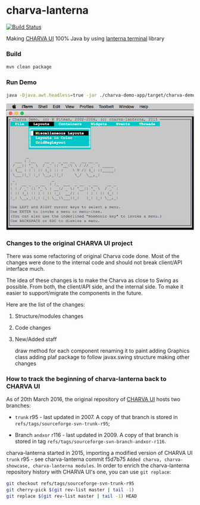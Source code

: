 charva-lanterna
===============
[![Build Status](https://travis-ci.org/viktor-podzigun/charva-lanterna.svg?branch=master)](https://travis-ci.org/viktor-podzigun/charva-lanterna)

Making [CHARVA UI](http://sourceforge.net/projects/charva/) 100% Java by using [lanterna terminal](https://github.com/mabe02/lanterna) library

### Build
```bash
mvn clean package
```

### Run Demo 
```bash
java -Djava.awt.headless=true -jar ./charva-demo-app/target/charva-demo.jar
```
![](charva-demo-app/doc/screenshot.png)

### Changes to the original CHARVA UI project

There was some refactoring of original Charva code done. Most of the changes were done to the
internal code and should not break client/API interface much.

The idea of these changes is to make the Charva as close to Swing as possible. From both,
the client/API side, and the internal side. To make it easier to support/migrate the components
in the future.

Here are the list of the changes:

1. Structure/modules changes

2. Code changes

3. New/Added staff

    draw method for each component
    renaming it to paint
    adding Graphics class
    adding plaf package to follow javax.swing structure
    making other changes


### How to track the beginning of charva-lanterna back to CHARVA UI

As of 20th March 2016, the original repository of [CHARVA
UI](http://sourceforge.net/projects/charva/) hosts two branches:

* `trunk` r95 - last updated in 2007. A copy of that branch is stored
  in `refs/tags/sourceforge-svn-trunk-r95`;

* Branch `andxor` r116 - last updated in 2009. A copy of that branch
  is stored in tag `refs/tags/sourceforge-svn-branch-andxor-r116`.

charva-lanterna started in 2015, importing a modified version of
CHARVA UI `trunk` r95 - see charva-lanterna commit f5d7b75 `Added
charva, charva-showcase, charva-lanterna modules`.  In order to enrich
the charva-lanterna repository history with CHARVA UI's one, you can
use `git replace`:
```bash
git checkout refs/tags/sourceforge-svn-trunk-r95
git cherry-pick $(git rev-list master | tail -1)
git replace $(git rev-list master | tail -1) HEAD
```
